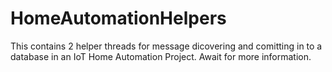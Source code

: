 # HomeAutomationHelpers
This contains 2 helper threads for message dicovering and comitting in to a database in an IoT Home Automation Project. Await for more information.
